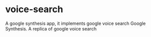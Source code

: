 # voice-search
A google synthesis app, it implements google voice search
Google Synthesis. A replica of google voice search

